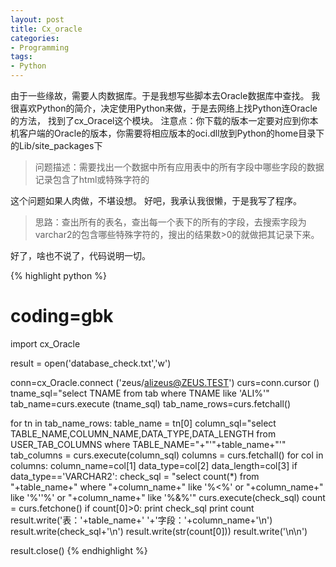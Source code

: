 ```yaml
---
layout: post
title: Cx_oracle
categories:
- Programming
tags:
- Python
---
```


由于一些缘故，需要人肉数据库。于是我想写些脚本去Oracle数据库中查找。
我很喜欢Python的简介，决定使用Python来做，于是去网络上找Python连Oracle的方法，
找到了cx_Oracel这个模块。
注意点：你下载的版本一定要对应到你本机客户端的Oracle的版本，你需要将相应版本的oci.dll放到Python的home目录下的Lib/site_packages下

> 问题描述：需要找出一个数据中所有应用表中的所有字段中哪些字段的数据记录包含了html或特殊字符的

这个问题如果人肉做，不堪设想。
好吧，我承认我很懒，于是我写了程序。

> 思路：查出所有的表名，查出每一个表下的所有的字段，去搜索字段为varchar2的包含哪些特殊字符的，搜出的结果数>0的就做把其记录下来。

好了，啥也不说了，代码说明一切。

{% highlight python %}
# coding=gbk
import cx_Oracle


result = open('database_check.txt','w')

conn=cx_Oracle.connect ('zeus/alizeus@ZEUS.TEST')
curs=conn.cursor ()
tname_sql="select TNAME from tab where TNAME like 'ALI%'"
tab_name=curs.execute (tname_sql)
tab_name_rows=curs.fetchall()

for tn in tab_name_rows:
    table_name = tn[0]
    column_sql="select TABLE_NAME,COLUMN_NAME,DATA_TYPE,DATA_LENGTH from USER_TAB_COLUMNS where TABLE_NAME="+"'"+table_name+"'"
    tab_columns = curs.execute(column_sql)
    columns = curs.fetchall()
    for col in columns:
        column_name=col[1]
        data_type=col[2]
        data_length=col[3]
        if data_type=='VARCHAR2':
            check_sql = "select count(*) from "+table_name+" where "+column_name+" like '%<%' or "+column_name+" like '%''%' or "+column_name+" like '%&%'"
            curs.execute(check_sql)
            count = curs.fetchone()
            if count[0]>0:
                print check_sql
                print count
                result.write('表：'+table_name+'    '+'字段：'+column_name+'\n')
                result.write(check_sql+'\n')
                result.write(str(count[0]))
                result.write('\n\n')

result.close()
{% endhighlight %}
